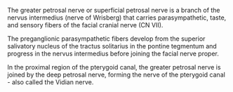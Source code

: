 The greater petrosal nerve or superficial petrosal nerve is a branch of the nervus intermedius (nerve of Wrisberg) that carries parasympathetic, taste, and sensory fibers of the facial cranial nerve (CN VII).

The preganglionic parasympathetic fibers develop from the superior salivatory nucleus of the tractus solitarius in the pontine tegmentum and progress in the nervus intermedius before joining the facial nerve proper.

In the proximal region of the pterygoid canal, the greater petrosal nerve is joined by the deep petrosal nerve, forming the nerve of the pterygoid canal - also called the Vidian nerve.